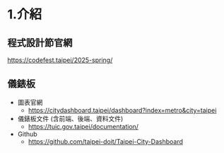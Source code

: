 # 1.介紹

## 程式設計節官網
https://codefest.taipei/2025-spring/

## 儀錶板
- 圖表官網
  - https://citydashboard.taipei/dashboard?index=metro&city=taipei
- 儀錶板文件 (含前端、後端、資料文件)
  - https://tuic.gov.taipei/documentation/
- Github
  - https://github.com/taipei-doit/Taipei-City-Dashboard



